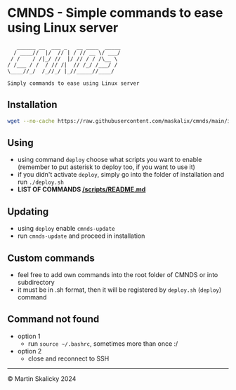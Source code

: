 # CMNDS - Simple commands to ease using Linux server
```
   ______ __  ___ _   __ ____  _____
  / ____//  |/  // | / // __ \/ ___/
 / /    / /|_/ //  |/ // / / /\__ \ 
/ /___ / /  / // /|  // /_/ /___/ / 
\____//_/  /_//_/ |_//_____//____/

Simply commands to ease using Linux server                            
```                                

## Installation
```bash
wget --no-cache https://raw.githubusercontent.com/maskalix/cmnds/main/install.sh && chmod +x install.sh && ./install.sh && rm install.sh
```

## Using
- using command `deploy` choose what scripts you want to enable (remember to put asterisk to deploy too, if you want to use it)
- if you didn't activate `deploy`, simply go into the folder of installation and run `./deploy.sh`
- **LIST OF COMMANDS <a href="https://github.com/maskalix/cmnds/blob/main/scripts/README.md">/scripts/README.md</a>**

## Updating 
- using `deploy` enable `cmnds-update`
- run `cmnds-update` and proceed in installation

## Custom commands
- feel free to add own commands into the root folder of CMNDS or into subdirectory
- it must be in .sh format, then it will be registered by `deploy.sh` (`deploy`) command 

## Command not found
- option 1
   -  run `source ~/.bashrc`, sometimes more than once :/
- option 2
   - close and reconnect to SSH
---
© Martin Skalicky 2024
